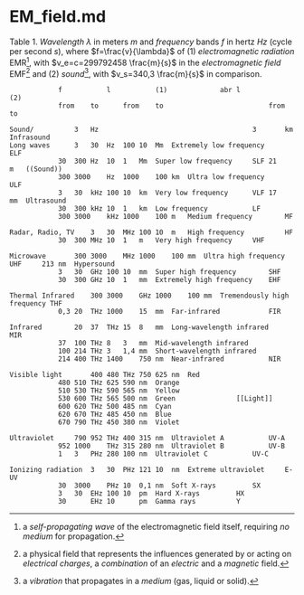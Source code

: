 # EM_field.md

Table 1. *Wavelength* $\lambda$ in meters $m$ and *frequency* bands $f$ in hertz $Hz$ (cycle per second $s$), where $f=\frac{v}{\lambda}$ of (1) *electromagnetic radiation* EMR[^1], with $v_e=c=299792458 \frac{m}{s}$ in the *electromagnetic field* EMF[^2] and (2) *sound*[^3], with $v_s=340,3 \frac{m}{s}$ in comparison.
~~~
			f			l			(1)				abr	l			(2)
			from	to		from	to							from	to		

Sound/			3	Hz										3		km	Infrasound
Long waves		3	30	Hz	100	10	Mm	Extremely low frequency		ELF				
			30	300	Hz	10	1	Mm	Super low frequency		SLF	21		m	((Sound))
			300	3000	Hz	1000	100	km	Ultra low frequency		ULF				
			3	30	kHz	100	10	km	Very low frequency		VLF	17		mm	Ultrasound
			30	300	kHz	10	1	km	Low frequency			LF				
			300	3000	kHz	1000	100	m	Medium frequency		MF				

Radar, Radio, TV	3	30	MHz	100	10	m	High frequency			HF				
			30	300	MHz	10	1	m	Very high frequency		VHF				

Microwave		300	3000	MHz	1000	100	mm	Ultra high frequency		UHF		213	nm	Hypersound
			3	30	GHz	100	10	mm	Super high frequency		SHF				
			30	300	GHz	10	1	mm	Extremely high frequency	EHF				

Thermal Infrared	300	3000	GHz	1000	100	mm	Tremendously high frequency	THF				
			0,3	20	THz	1000	15	mm	Far-infrared			FIR				

Infrared		20	37	THz	15	8	mm	Long-wavelength infrared	MIR				
			37	100	THz	8	3	mm	Mid-wavelength infrared					
			100	214	THz	3	1,4	mm	Short-wavelength infrared					
			214	400	THz	1400	750	nm	Near-infrared			NIR				

Visible light		400	480	THz	750	625	nm	Red							
			480	510	THz	625	590	nm	Orange					
			510	530	THz	590	565	nm	Yellow					
			530	600	THz	565	500	nm	Green				[[Light]]				
			600	620	THz	500	485	nm	Cyan					
			620	670	THz	485	450	nm	Blue					
			670	790	THz	450	380	nm	Violet					

Ultraviolet		790	952	THz	400	315	nm	Ultraviolet A			UV-A				
			952	1000	THz	315	280	nm	Ultraviolet B			UV-B				
			1	3	PHz	280	100	nm	Ultraviolet C			UV-C				

Ionizing radiation	3	30	PHz	121	10	nm	Extreme ultraviolet		E-UV				
			30	3000	PHz	10	0,1	nm	Soft X-rays			SX				
			3	30	EHz	100	10	pm	Hard X-rays			HX				
			30		EHz	10		pm	Gamma rays			Y				
~~~

[^1]: a *self-propagating wave* of the electromagnetic field itself, requiring *no medium* for propagation.  
[^2]: a physical field that represents the influences generated by or acting on *electrical charges*, a *combination* of an *electric* and a *magnetic* field.  
[^3]: a *vibration* that propagates in a *medium* (gas, liquid or solid).  
